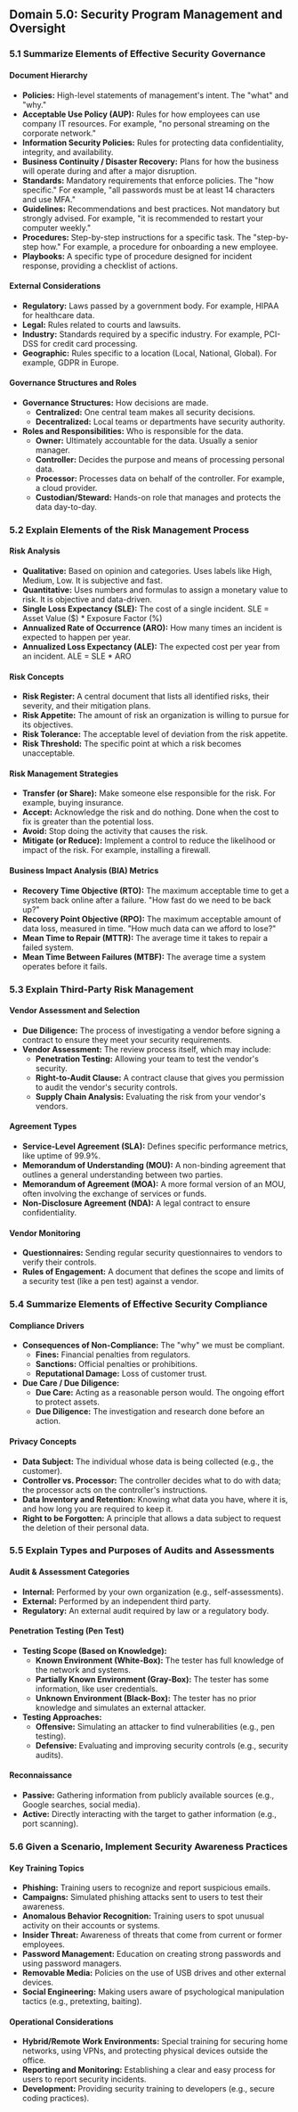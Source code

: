 ## Domain 5.0: Security Program Management and Oversight

### 5.1 Summarize Elements of Effective Security Governance

#### Document Hierarchy
*   **Policies:** High-level statements of management's intent. The "what" and "why."
*   **Acceptable Use Policy (AUP):** Rules for how employees can use company IT resources. For example, "no personal streaming on the corporate network."
*   **Information Security Policies:** Rules for protecting data confidentiality, integrity, and availability.
*   **Business Continuity / Disaster Recovery:** Plans for how the business will operate during and after a major disruption.
*   **Standards:** Mandatory requirements that enforce policies. The "how specific." For example, "all passwords must be at least 14 characters and use MFA."
*   **Guidelines:** Recommendations and best practices. Not mandatory but strongly advised. For example, "it is recommended to restart your computer weekly."
*   **Procedures:** Step-by-step instructions for a specific task. The "step-by-step how." For example, a procedure for onboarding a new employee.
*   **Playbooks:** A specific type of procedure designed for incident response, providing a checklist of actions.

#### External Considerations
*   **Regulatory:** Laws passed by a government body. For example, HIPAA for healthcare data.
*   **Legal:** Rules related to courts and lawsuits.
*   **Industry:** Standards required by a specific industry. For example, PCI-DSS for credit card processing.
*   **Geographic:** Rules specific to a location (Local, National, Global). For example, GDPR in Europe.

#### Governance Structures and Roles
*   **Governance Structures:** How decisions are made.
    *   **Centralized:** One central team makes all security decisions.
    *   **Decentralized:** Local teams or departments have security authority.
*   **Roles and Responsibilities:** Who is responsible for the data.
    *   **Owner:** Ultimately accountable for the data. Usually a senior manager.
    *   **Controller:** Decides the purpose and means of processing personal data.
    *   **Processor:** Processes data on behalf of the controller. For example, a cloud provider.
    *   **Custodian/Steward:** Hands-on role that manages and protects the data day-to-day.

### 5.2 Explain Elements of the Risk Management Process

#### Risk Analysis
*   **Qualitative:** Based on opinion and categories. Uses labels like High, Medium, Low. It is subjective and fast.
*   **Quantitative:** Uses numbers and formulas to assign a monetary value to risk. It is objective and data-driven.
*   **Single Loss Expectancy (SLE):** The cost of a single incident. SLE = Asset Value ($) * Exposure Factor (%)
*   **Annualized Rate of Occurrence (ARO):** How many times an incident is expected to happen per year.
*   **Annualized Loss Expectancy (ALE):** The expected cost per year from an incident. ALE = SLE * ARO

#### Risk Concepts
*   **Risk Register:** A central document that lists all identified risks, their severity, and their mitigation plans.
*   **Risk Appetite:** The amount of risk an organization is willing to pursue for its objectives.
*   **Risk Tolerance:** The acceptable level of deviation from the risk appetite.
*   **Risk Threshold:** The specific point at which a risk becomes unacceptable.

#### Risk Management Strategies
*   **Transfer (or Share):** Make someone else responsible for the risk. For example, buying insurance.
*   **Accept:** Acknowledge the risk and do nothing. Done when the cost to fix is greater than the potential loss.
*   **Avoid:** Stop doing the activity that causes the risk.
*   **Mitigate (or Reduce):** Implement a control to reduce the likelihood or impact of the risk. For example, installing a firewall.

#### Business Impact Analysis (BIA) Metrics
*   **Recovery Time Objective (RTO):** The maximum acceptable time to get a system back online after a failure. "How fast do we need to be back up?"
*   **Recovery Point Objective (RPO):** The maximum acceptable amount of data loss, measured in time. "How much data can we afford to lose?"
*   **Mean Time to Repair (MTTR):** The average time it takes to repair a failed system.
*   **Mean Time Between Failures (MTBF):** The average time a system operates before it fails.

### 5.3 Explain Third-Party Risk Management

#### Vendor Assessment and Selection
*   **Due Diligence:** The process of investigating a vendor before signing a contract to ensure they meet your security requirements.
*   **Vendor Assessment:** The review process itself, which may include:
    *   **Penetration Testing:** Allowing your team to test the vendor's security.
    *   **Right-to-Audit Clause:** A contract clause that gives you permission to audit the vendor's security controls.
    *   **Supply Chain Analysis:** Evaluating the risk from your vendor's vendors.

#### Agreement Types
*   **Service-Level Agreement (SLA):** Defines specific performance metrics, like uptime of 99.9%.
*   **Memorandum of Understanding (MOU):** A non-binding agreement that outlines a general understanding between two parties.
*   **Memorandum of Agreement (MOA):** A more formal version of an MOU, often involving the exchange of services or funds.
*   **Non-Disclosure Agreement (NDA):** A legal contract to ensure confidentiality.

#### Vendor Monitoring
*   **Questionnaires:** Sending regular security questionnaires to vendors to verify their controls.
*   **Rules of Engagement:** A document that defines the scope and limits of a security test (like a pen test) against a vendor.

### 5.4 Summarize Elements of Effective Security Compliance

#### Compliance Drivers
*   **Consequences of Non-Compliance:** The "why" we must be compliant.
    *   **Fines:** Financial penalties from regulators.
    *   **Sanctions:** Official penalties or prohibitions.
    *   **Reputational Damage:** Loss of customer trust.
*   **Due Care / Due Diligence:**
    *   **Due Care:** Acting as a reasonable person would. The ongoing effort to protect assets.
    *   **Due Diligence:** The investigation and research done before an action.

#### Privacy Concepts
*   **Data Subject:** The individual whose data is being collected (e.g., the customer).
*   **Controller vs. Processor:** The controller decides what to do with data; the processor acts on the controller's instructions.
*   **Data Inventory and Retention:** Knowing what data you have, where it is, and how long you are required to keep it.
*   **Right to be Forgotten:** A principle that allows a data subject to request the deletion of their personal data.

### 5.5 Explain Types and Purposes of Audits and Assessments

#### Audit & Assessment Categories
*   **Internal:** Performed by your own organization (e.g., self-assessments).
*   **External:** Performed by an independent third party.
*   **Regulatory:** An external audit required by law or a regulatory body.

#### Penetration Testing (Pen Test)
*   **Testing Scope (Based on Knowledge):**
    *   **Known Environment (White-Box):** The tester has full knowledge of the network and systems.
    *   **Partially Known Environment (Gray-Box):** The tester has some information, like user credentials.
    *   **Unknown Environment (Black-Box):** The tester has no prior knowledge and simulates an external attacker.
*   **Testing Approaches:**
    *   **Offensive:** Simulating an attacker to find vulnerabilities (e.g., pen testing).
    *   **Defensive:** Evaluating and improving security controls (e.g., security audits).

#### Reconnaissance
*   **Passive:** Gathering information from publicly available sources (e.g., Google searches, social media).
*   **Active:** Directly interacting with the target to gather information (e.g., port scanning).

### 5.6 Given a Scenario, Implement Security Awareness Practices

#### Key Training Topics
*   **Phishing:** Training users to recognize and report suspicious emails.
*   **Campaigns:** Simulated phishing attacks sent to users to test their awareness.
*   **Anomalous Behavior Recognition:** Training users to spot unusual activity on their accounts or systems.
*   **Insider Threat:** Awareness of threats that come from current or former employees.
*   **Password Management:** Education on creating strong passwords and using password managers.
*   **Removable Media:** Policies on the use of USB drives and other external devices.
*   **Social Engineering:** Making users aware of psychological manipulation tactics (e.g., pretexting, baiting).

#### Operational Considerations
*   **Hybrid/Remote Work Environments:** Special training for securing home networks, using VPNs, and protecting physical devices outside the office.
*   **Reporting and Monitoring:** Establishing a clear and easy process for users to report security incidents.
*   **Development:** Providing security training to developers (e.g., secure coding practices).
